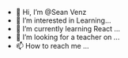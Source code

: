 - 👋 Hi, I’m @Sean Venz
- 👀 I’m interested in Learning...
- 🌱 I’m currently learning React ...
- 💞️ I’m looking for a teacher on ...
- 📫 How to reach me ...

<!---
SeanVenz/SeanVenz is a ✨ special ✨ repository because its `README.md` (this file) appears on your GitHub profile.
You can click the Preview link to take a look at your changes.
--->

